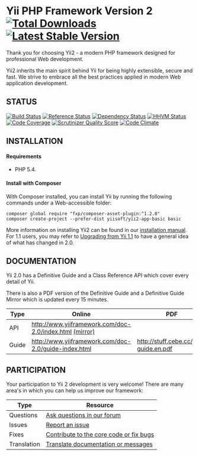 Yii PHP Framework Version 2 [![Total Downloads](https://poser.pugx.org/yiisoft/yii2/downloads.png)](https://packagist.org/packages/yiisoft/yii2) [![Latest Stable Version](https://poser.pugx.org/yiisoft/yii2/v/stable.png)](https://packagist.org/packages/yiisoft/yii2)
===========================

Thank you for choosing Yii2 - a modern PHP framework designed for professional Web development.

Yii2 inherits the main spirit behind Yii for being highly extensible, secure and fast.
We strive to embrace all the best practices applied in modern Web application development.


STATUS
------

[![Build Status](https://img.shields.io/travis/yiisoft/yii2.svg)](http://travis-ci.org/yiisoft/yii2)
[![Reference Status](https://www.versioneye.com/php/yiisoft:yii2/reference_badge.svg)](https://www.versioneye.com/php/yiisoft:yii2/references)
[![Dependency Status](https://www.versioneye.com/php/yiisoft:yii2/dev-master/badge.png)](https://www.versioneye.com/php/yiisoft:yii2/dev-master)
[![HHVM Status](https://img.shields.io/hhvm/yiisoft/yii2-dev.svg)](http://hhvm.h4cc.de/package/yiisoft/yii2-dev)
[![Code Coverage](https://scrutinizer-ci.com/g/yiisoft/yii2/badges/coverage.png?s=31d80f1036099e9d6a3e4d7738f6b000b3c3d10e)](https://scrutinizer-ci.com/g/yiisoft/yii2/)
[![Scrutinizer Quality Score](https://scrutinizer-ci.com/g/yiisoft/yii2/badges/quality-score.png?s=b1074a1ff6d0b214d54fa5ab7abbb90fc092471d)](https://scrutinizer-ci.com/g/yiisoft/yii2/)
[![Code Climate](https://img.shields.io/codeclimate/github/yiisoft/yii2.svg)](https://codeclimate.com/github/yiisoft/yii2)


INSTALLATION
------------

#### Requirements
* PHP 5.4.

#### Install with Composer

With Composer installed, you can install Yii by running the following commands under a Web-accessible folder:

```
composer global require "fxp/composer-asset-plugin:^1.2.0"
composer create-project --prefer-dist yiisoft/yii2-app-basic basic
```

More information on installing Yii2 can be found in our [installation manual](http://www.yiiframework.com/doc-2.0/guide-start-installation.html).
For 1.1 users, you may refer to [Upgrading from Yii 1.1](docs/guide/intro-upgrade-from-v1.md)
to have a general idea of what has changed in 2.0.

DOCUMENTATION
-------------
Yii 2.0 has a Definitive Guide and a Class Reference API which cover every detail of Yii.

There is also a PDF version of the Definitive Guide and a Definitive Guide Mirror which is updated every 15 minutes.

| Type  | Online | PDF |
| ------------- | ------------- | ------------- |
| API | http://www.yiiframework.com/doc-2.0/index.html [(mirror)](http://stuff.cebe.cc/yii2docs/)| |
| Guide |  http://www.yiiframework.com/doc-2.0/guide-index.html | http://stuff.cebe.cc/yii2-guide.en.pdf |


PARTICIPATION
------------------
Your participation to Yii 2 development is very welcome! There are many area's in which you can help us
improve our framework:

| Type  | Resource |
| ------------- | ------------- |
| Questions  | [Ask questions in our forum](http://www.yiiframework.com/forum/index.php/forum/42-general-discussions-for-yii-20/)  |
| Issues | [Report an issue](docs/internals/report-an-issue.md)  |
| Fixes | [Contribute to the core code or fix bugs](docs/internals/git-workflow.md) |
| Translation | [Translate documentation or messages](docs/internals/translation-workflow.md) |



